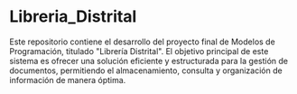 # Libreria_Distrital
Este repositorio contiene el desarrollo del proyecto final de Modelos de Programación, titulado "Librería Distrital". El objetivo principal de este sistema es ofrecer una solución eficiente y estructurada para la gestión de documentos, permitiendo el almacenamiento, consulta y organización de información de manera óptima.
